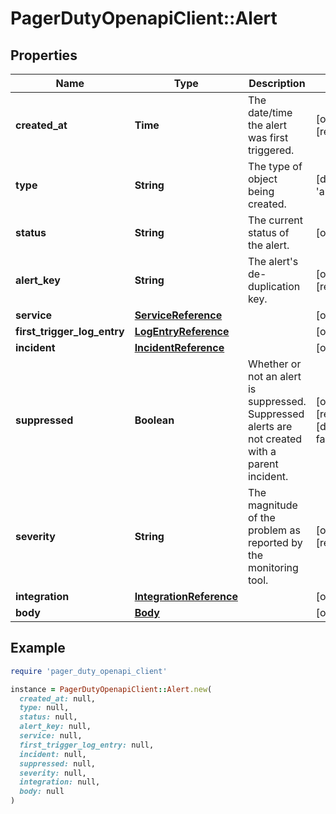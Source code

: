 # PagerDutyOpenapiClient::Alert

## Properties

| Name | Type | Description | Notes |
| ---- | ---- | ----------- | ----- |
| **created_at** | **Time** | The date/time the alert was first triggered. | [optional][readonly] |
| **type** | **String** | The type of object being created. | [default to &#39;alert&#39;] |
| **status** | **String** | The current status of the alert. | [optional] |
| **alert_key** | **String** | The alert&#39;s de-duplication key. | [optional][readonly] |
| **service** | [**ServiceReference**](ServiceReference.md) |  | [optional] |
| **first_trigger_log_entry** | [**LogEntryReference**](LogEntryReference.md) |  | [optional] |
| **incident** | [**IncidentReference**](IncidentReference.md) |  | [optional] |
| **suppressed** | **Boolean** | Whether or not an alert is suppressed. Suppressed alerts are not created with a parent incident. | [optional][readonly][default to false] |
| **severity** | **String** | The magnitude of the problem as reported by the monitoring tool. | [optional][readonly] |
| **integration** | [**IntegrationReference**](IntegrationReference.md) |  | [optional] |
| **body** | [**Body**](Body.md) |  | [optional] |

## Example

```ruby
require 'pager_duty_openapi_client'

instance = PagerDutyOpenapiClient::Alert.new(
  created_at: null,
  type: null,
  status: null,
  alert_key: null,
  service: null,
  first_trigger_log_entry: null,
  incident: null,
  suppressed: null,
  severity: null,
  integration: null,
  body: null
)
```

